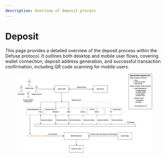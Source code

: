 ```yaml
---
description: Overview of deposit process
---
```


# Deposit

This page provides a detailed overview of the deposit process within the Defuse protocol. It outlines both desktop and mobile user flows, covering wallet connection, deposit address generation, and successful transaction confirmation, including QR code scanning for mobile users.

<figure><img src="../.gitbook/assets/Deposit.png" alt=""><figcaption></figcaption></figure>
